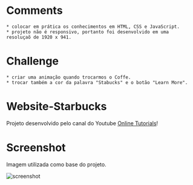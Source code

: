 # Comments

    * colocar em prática os conhecimentos em HTML, CSS e JavaScript.
    * projeto não é responsivo, portanto foi desenvolvido em uma     resoluçaõ de 1920 x 941.

# Challenge

    * criar uma animação quando trocarmos o Coffe.
    * trocar também a cor da palavra "Stabucks" e o botão "Learn More".

# Website-Starbucks

Projeto desenvolvido pelo canal do Youtube <a href="https://www.youtube.com/@OnlineTutorialsYT" target="_blank">Online Tutorials</a>!

# Screenshot

Imagem utilizada como base do projeto.

![screenshot](img/screenshot.png)
